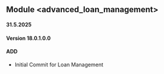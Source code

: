 ## Module <advanced_loan_management>

#### 31.5.2025
#### Version 18.0.1.0.0
#### ADD
- Initial Commit for Loan Management
